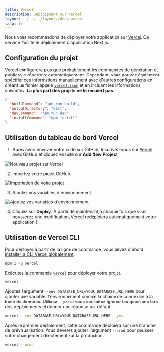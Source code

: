 ```yaml
---
title: Vercel
description: Déploiement sur Vercel
layout: ../../../layouts/docs.astro
lang: fr
---
```


Nous vous recommandons de déployer votre application sur [Vercel](https://vercel.com/?utm_source=t3-oss&utm_campaign=oss). Ce service facilite le déploiement d'application Next.js.

## Configuration du projet

Vercel configurera plus que probablement les commandes de génération et publiera le répertoire automatiquement. Cependant, vous pouvez également spécifier ces informations manuellement avec d'autres configurations en créant un fichier appelé [`vercel.json`](https://vercel.com/docs/project-configuration) et en incluant les informations suivantes. **La plus part des projets ne le requiert pas.**

```json
{
  "buildCommand": "npm run build",
  "outputDirectory": "dist",
  "devCommand": "npm run dev",
  "installCommand": "npm install"
}
```

## Utilisation du tableau de bord Vercel

1. Après avoir envoyer votre code sur GitHub, Inscrivez-vous sur [Vercel](https://vercel.com/?utm_source=t3-oss&utm_campaign=oss) avec GitHub et cliquez ensuite sur **Add New Project**.

![Nouveau projet sur Vercel](/images/vercel-new-project.webp)

2. Importez votre projet GitHub.

![Importation de votre projet](/images/vercel-import-project.webp)

3. Ajoutez vos variables d'environnement.

![Ajoutez vos variables d'environnement](/images/vercel-env-vars.webp)

4. Cliquez sur **Deploy**. À partir de maintenant,à chaque fois que vous pousserez une modification, Vercel redéploiera automatiquement votre application !

## Utilisation de Vercel CLI

Pour déployer à partir de la ligne de commande, vous devez d'abord [installer la CLI Vercel globalement](https://vercel.com/docs/cli#installing-vercel-cli).

```bash
npm i -g vercel
```

Exécutez la commande [`vercel`](https://vercel.com/docs/cli/deploying-from-cli) pour déployer votre projet.

```bash
vercel
```

Ajoutez l'argument `--env DATABASE_URL=YOUR_DATABASE_URL_HERE` pour ajouter une variable d'environnement comme la chaîne de connexion à la base de données. Utilisez `--yes` si vous souhaitez ignorer les questions lors des déploiements et donner une réponse par défaut.

```bash
vercel --env DATABASE_URL=YOUR_DATABASE_URL_HERE --yes
```

Après le premier déploiement, cette commande déploiera sur une branche de prévisualisation. Vous deverez ajouter l'argument `--prod` pour pousser votre changement directement sur la production.

```bash
vercel --prod
```

